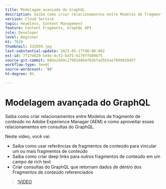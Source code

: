 ```yaml
---
title: Modelagem avançada do GraphQL
description: Saiba como criar relacionamentos entre Modelos de fragmento de conteúdo no Adobe Experience Manager (AEM) e como aproveitar esses relacionamentos em consultas do GraphQL.
version: Cloud Service
topic: Headless, Content Management
feature: Content Fragments, GraphQL API
role: Developer
level: Beginner
kt: 7620
thumbnail: 332859.jpg
last-substantial-update: 2023-05-17T00:00:00Z
exl-id: 7f17d829-544e-4cf2-bd75-b179ffb89bf5
source-git-commit: 084e2d49c2790188b4f02bfad5b3ae7099820457
workflow-type: tm+mt
source-wordcount: '98'
ht-degree: 0%

---
```


# Modelagem avançada do GraphQL

Saiba como criar relacionamentos entre Modelos de fragmento de conteúdo no Adobe Experience Manager (AEM) e como aproveitar esses relacionamentos em consultas do GraphQL.

Neste vídeo, você vai:

+ Saiba como usar referências de fragmentos de conteúdo para vincular um ou mais fragmentos de conteúdo
+ Saiba como criar deep links para outros fragmentos de conteúdo em um campo de rich text
+ Criar consultas do GraphQL que retornam dados de dentro dos Fragmentos de conteúdo referenciados

>[!VIDEO](https://video.tv.adobe.com/v/332859?quality=12&learn=on)
